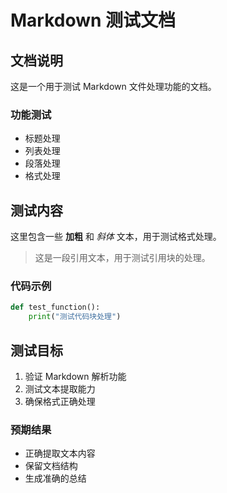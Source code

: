 # Markdown 测试文档

## 文档说明

这是一个用于测试 Markdown 文件处理功能的文档。

### 功能测试

- 标题处理
- 列表处理
- 段落处理
- 格式处理

## 测试内容

这里包含一些 **加粗** 和 *斜体* 文本，用于测试格式处理。

> 这是一段引用文本，用于测试引用块的处理。

### 代码示例

```python
def test_function():
    print("测试代码块处理")
```

## 测试目标

1. 验证 Markdown 解析功能
2. 测试文本提取能力
3. 确保格式正确处理

### 预期结果

- 正确提取文本内容
- 保留文档结构
- 生成准确的总结 